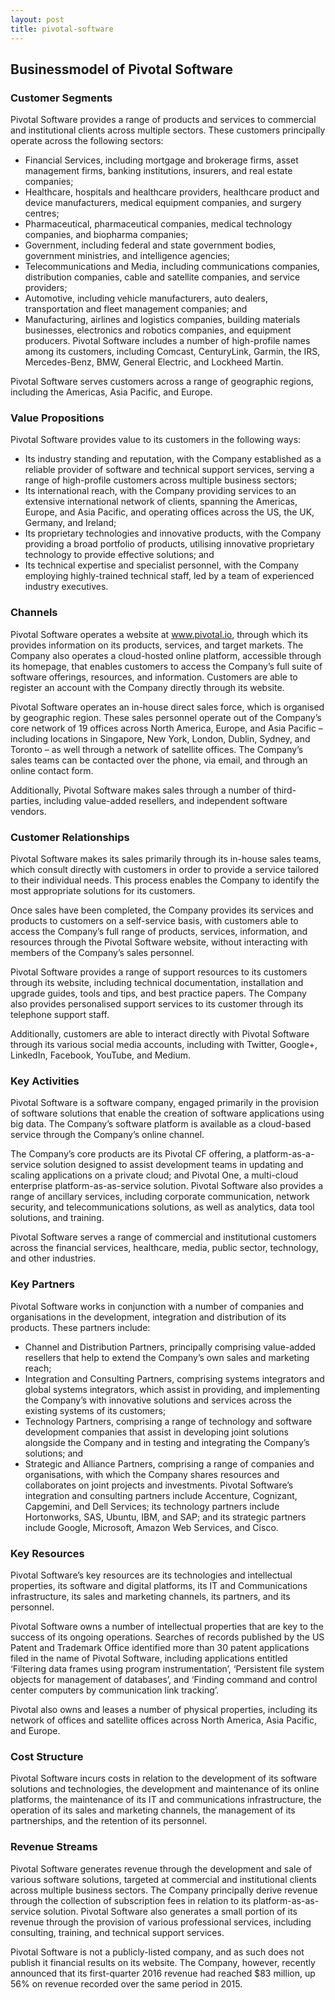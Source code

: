 ```yaml
---
layout: post
title: pivotal-software
---
```


Businessmodel of Pivotal Software
----------------------------------

### Customer Segments

Pivotal Software provides a range of products and services to commercial and institutional clients across multiple sectors. These customers principally operate across the following sectors:

 * Financial Services, including mortgage and brokerage firms, asset management firms, banking institutions, insurers, and real estate companies;
* Healthcare, hospitals and healthcare providers, healthcare product and device manufacturers, medical equipment companies, and surgery centres;
* Pharmaceutical, pharmaceutical companies, medical technology companies, and biopharma companies;
* Government, including federal and state government bodies, government ministries, and intelligence agencies;
* Telecommunications and Media, including communications companies, distribution companies, cable and satellite companies, and service providers;
* Automotive, including vehicle manufacturers, auto dealers, transportation and fleet management companies; and
* Manufacturing, airlines and logistics companies, building materials businesses, electronics and robotics companies, and equipment producers.
 Pivotal Software includes a number of high-profile names among its customers, including Comcast, CenturyLink, Garmin, the IRS, Mercedes-Benz, BMW, General Electric, and Lockheed Martin.

Pivotal Software serves customers across a range of geographic regions, including the Americas, Asia Pacific, and Europe.

### Value Propositions

Pivotal Software provides value to its customers in the following ways:

 * Its industry standing and reputation, with the Company established as a reliable provider of software and technical support services, serving a range of high-profile customers across multiple business sectors;
* Its international reach, with the Company providing services to an extensive international network of clients, spanning the Americas, Europe, and Asia Pacific, and operating offices across the US, the UK, Germany, and Ireland;
* Its proprietary technologies and innovative products, with the Company providing a broad portfolio of products, utilising innovative proprietary technology to provide effective solutions; and
* Its technical expertise and specialist personnel, with the Company employing highly-trained technical staff, led by a team of experienced industry executives.
 ### Channels

Pivotal Software operates a website at www.pivotal.io, through which its provides information on its products, services, and target markets. The Company also operates a cloud-hosted online platform, accessible through its homepage, that enables customers to access the Company’s full suite of software offerings, resources, and information. Customers are able to register an account with the Company directly through its website.

Pivotal Software operates an in-house direct sales force, which is organised by geographic region. These sales personnel operate out of the Company’s core network of 19 offices across North America, Europe, and Asia Pacific – including locations in Singapore, New York, London, Dublin, Sydney, and Toronto – as well through a network of satellite offices. The Company’s sales teams can be contacted over the phone, via email, and through an online contact form.

Additionally, Pivotal Software makes sales through a number of third-parties, including value-added resellers, and independent software vendors.

### Customer Relationships

Pivotal Software makes its sales primarily through its in-house sales teams, which consult directly with customers in order to provide a service tailored to their individual needs. This process enables the Company to identify the most appropriate solutions for its customers.

Once sales have been completed, the Company provides its services and products to customers on a self-service basis, with customers able to access the Company’s full range of products, services, information, and resources through the Pivotal Software website, without interacting with members of the Company’s sales personnel.

Pivotal Software provides a range of support resources to its customers through its website, including technical documentation, installation and upgrade guides, tools and tips, and best practice papers. The Company also provides personalised support services to its customer through its telephone support staff.

Additionally, customers are able to interact directly with Pivotal Software through its various social media accounts, including with Twitter, Google+, LinkedIn, Facebook, YouTube, and Medium.

### Key Activities

Pivotal Software is a software company, engaged primarily in the provision of software solutions that enable the creation of software applications using big data. The Company’s software platform is available as a cloud-based service through the Company’s online channel.

The Company’s core products are its Pivotal CF offering, a platform-as-a-service solution designed to assist development teams in updating and scaling applications on a private cloud; and Pivotal One, a multi-cloud enterprise platform-as-as-service solution. Pivotal Software also provides a range of ancillary services, including corporate communication, network security, and telecommunications solutions, as well as analytics, data tool solutions, and training.

Pivotal Software serves a range of commercial and institutional customers across the financial services, healthcare, media, public sector, technology, and other industries.

### Key Partners

Pivotal Software works in conjunction with a number of companies and organisations in the development, integration and distribution of its products. These partners include:

 * Channel and Distribution Partners, principally comprising value-added resellers that help to extend the Company’s own sales and marketing reach;
* Integration and Consulting Partners, comprising systems integrators and global systems integrators, which assist in providing, and implementing the Company’s with innovative solutions and services across the existing systems of its customers;
* Technology Partners, comprising a range of technology and software development companies that assist in developing joint solutions alongside the Company and in testing and integrating the Company’s solutions; and
* Strategic and Alliance Partners, comprising a range of companies and organisations, with which the Company shares resources and collaborates on joint projects and investments.
 Pivotal Software’s integration and consulting partners include Accenture, Cognizant, Capgemini, and Dell Services; its technology partners include Hortonworks, SAS, Ubuntu, IBM, and SAP; and its strategic partners include Google, Microsoft, Amazon Web Services, and Cisco.

### Key Resources

Pivotal Software’s key resources are its technologies and intellectual properties, its software and digital platforms, its IT and Communications infrastructure, its sales and marketing channels, its partners, and its personnel.

Pivotal Software owns a number of intellectual properties that are key to the success of its ongoing operations. Searches of records published by the US Patent and Trademark Office identified more than 30 patent applications filed in the name of Pivotal Software, including applications entitled ‘Filtering data frames using program instrumentation’, ‘Persistent file system objects for management of databases’, and ‘Finding command and control center computers by communication link tracking’.

Pivotal also owns and leases a number of physical properties, including its network of offices and satellite offices across North America, Asia Pacific, and Europe.

### Cost Structure

Pivotal Software incurs costs in relation to the development of its software solutions and technologies, the development and maintenance of its online platforms, the maintenance of its IT and communications infrastructure, the operation of its sales and marketing channels, the management of its partnerships, and the retention of its personnel.

### Revenue Streams

Pivotal Software generates revenue through the development and sale of various software solutions, targeted at commercial and institutional clients across multiple business sectors. The Company principally derive revenue through the collection of subscription fees in relation to its platform-as-as-service solution. Pivotal Software also generates a small portion of its revenue through the provision of various professional services, including consulting, training, and technical support services.

Pivotal Software is not a publicly-listed company, and as such does not publish it financial results on its website. The Company, however, recently announced that its first-quarter 2016 revenue had reached $83 million, up 56% on revenue recorded over the same period in 2015.
